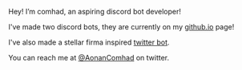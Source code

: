 Hey! I’m comhad, an aspiring discord bot developer!

I've made two discord bots, they are currently on my [github.io](https://comhad.github.io/) page!

I've also made a stellar firma inspired [twitter bot](https://twitter.com/BotTrexel/).

You can reach me at [@AonanComhad](https://twitter.com/AonanComhad) on twitter.
